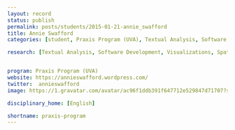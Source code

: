 ```yaml
---
layout: record
status: publish
permalink: posts/students/2015-01-21-annie_swafford
title: Annie Swafford
categories: [student, Praxis Program (UVA), Textual Analysis, Software Development, Visualizations, Spatial Humanities]

research: [Textual Analysis, Software Development, Visualizations, Spatial Humanities]


program: Praxis Program (UVA)
website: https://annieswafford.wordpress.com/
twitter:  annieswafford
image: https://1.gravatar.com/avatar/ac96f1ddb391f647712e529847d71707?s=200&d=mm&r=G

disciplinary_home: [English]

shortname: praxis-program
---
```


